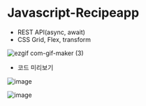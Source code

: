 # Javascript-Recipeapp

- REST API(async, await) 
- CSS Grid, Flex, transform


![ezgif com-gif-maker (3)](https://user-images.githubusercontent.com/82692118/125236888-ba0f7a80-e31f-11eb-9a63-ca0abd0c08bc.gif)


- 코드 미리보기


![image](https://user-images.githubusercontent.com/82692118/125247886-648e9a00-e32e-11eb-8ec9-157d6cd7d4d2.png)

![image](https://user-images.githubusercontent.com/82692118/125247982-812ad200-e32e-11eb-89f9-17fdc0ff8660.png)
